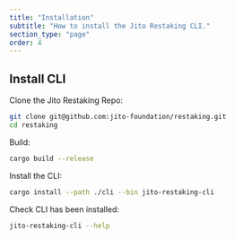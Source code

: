 ```yaml
---
title: "Installation"
subtitle: "How to install the Jito Restaking CLI."
section_type: "page"
order: 4
---
```


## Install CLI

Clone the Jito Restaking Repo:

```bash
git clone git@github.com:jito-foundation/restaking.git
cd restaking
```

Build:

```bash
cargo build --release
```

Install the CLI:

```bash
cargo install --path ./cli --bin jito-restaking-cli
```

Check CLI has been installed:

```bash
jito-restaking-cli --help
```
